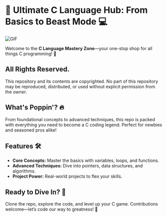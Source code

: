 # 🌟 Ultimate C Language Hub: From Basics to Beast Mode 💻

<img align="middle" alt="GIF" src="https://images-wixmp-ed30a86b8c4ca887773594c2.wixmp.com/f/12cbe8a4-f55c-4b40-85bb-d8e1405e7b84/dealryr-b9dfd7ea-707a-4d58-bc9d-fb7ad9b9a851.gif?token=eyJ0eXAiOiJKV1QiLCJhbGciOiJIUzI1NiJ9.eyJzdWIiOiJ1cm46YXBwOjdlMGQxODg5ODIyNjQzNzNhNWYwZDQxNWVhMGQyNmUwIiwiaXNzIjoidXJuOmFwcDo3ZTBkMTg4OTgyMjY0MzczYTVmMGQ0MTVlYTBkMjZlMCIsIm9iaiI6W1t7InBhdGgiOiJcL2ZcLzEyY2JlOGE0LWY1NWMtNGI0MC04NWJiLWQ4ZTE0MDVlN2I4NFwvZGVhbHJ5ci1iOWRmZDdlYS03MDdhLTRkNTgtYmM5ZC1mYjdhZDliOWE4NTEuZ2lmIn1dXSwiYXVkIjpbInVybjpzZXJ2aWNlOmZpbGUuZG93bmxvYWQiXX0.bSj6dLEW6tnZWf3IYm-mb-RC05x8TKsvsSbg3cBXsuc" />

Welcome to the **C Language Mastery Zone**—your one-stop shop for all things C programming! 🚀

## All Rights Reserved.
This repository and its contents are copyrighted. No part of this repository may be reproduced, distributed, or used without explicit permission from the owner.


## What's Poppin'? 🔥

From foundational concepts to advanced techniques, this repo is packed with everything you need to become a C coding legend. Perfect for newbies and seasoned pros alike!

## Features 🛠️

- **Core Concepts:** Master the basics with variables, loops, and functions.
- **Advanced Techniques:** Dive into pointers, data structures, and algorithms.
- **Project Power:** Real-world projects to flex your skills.

## Ready to Dive In? 🌊

Clone the repo, explore the code, and level up your C game. Contributions welcome—let’s code our way to greatness! 🌟
